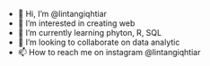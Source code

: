 - 👋 Hi, I’m @lintangiqhtiar
- 👀 I’m interested in creating web
- 🌱 I’m currently learning phyton, R, SQL
- 💞️ I’m looking to collaborate on data analytic
- 📫 How to reach me on instagram @lintangiqhtiar

<!---
lintangiqhtiar/lintangiqhtiar is a ✨ special ✨ repository because its `README.md` (this file) appears on your GitHub profile.
You can click the Preview link to take a look at your changes.
--->
